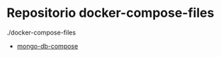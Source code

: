 # Repositorio docker-compose-files 
./docker-compose-files
 * [mongo-db-compose](./docker-compose-files/mongo-db-compose)
